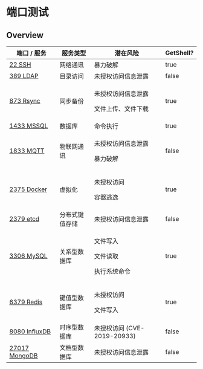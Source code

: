 # 端口测试

## Overview

<table><thead><tr><th width="168">端口 / 服务</th><th width="148">服务类型</th><th width="312">潜在风险</th><th data-type="checkbox">GetShell?</th></tr></thead><tbody><tr><td><a href="22-ssh.md">22 SSH</a></td><td>网络通讯</td><td>暴力破解</td><td>true</td></tr><tr><td><a href="389-ldap.md">389 LDAP</a></td><td>目录访问</td><td>未授权访问信息泄露</td><td>false</td></tr><tr><td><a href="873-rsync.md">873 Rsync</a></td><td>同步备份</td><td><p>未授权访问信息泄露</p><p>文件上传、文件下载</p></td><td>true</td></tr><tr><td><a href="1433-mssql.md">1433 MSSQL</a></td><td>数据库</td><td>命令执行</td><td>true</td></tr><tr><td><a href="1883-mqtt.md">1833 MQTT</a></td><td>物联网通讯</td><td><p>未授权访问信息泄露</p><p>暴力破解</p></td><td>false</td></tr><tr><td><a href="2375-docker.md">2375 Docker</a></td><td>虚拟化</td><td><p>未授权访问</p><p>容器逃逸</p></td><td>true</td></tr><tr><td><a href="2379-etcd.md">2379 etcd</a></td><td>分布式键值存储</td><td>未授权访问信息泄露</td><td>false</td></tr><tr><td><a href="3306-mysql.md">3306 MySQL</a></td><td>关系型数据库</td><td><p>文件写入</p><p>文件读取</p><p>执行系统命令</p></td><td>true</td></tr><tr><td><a href="6379-redis.md">6379 Redis</a></td><td>键值型数据库</td><td><p>未授权访问</p><p>文件写入</p></td><td>true</td></tr><tr><td><a href="8086-influxdb.md">8080 InfluxDB</a></td><td>时序型数据库</td><td>未授权访问 (CVE-2019-20933)</td><td>false</td></tr><tr><td><a href="27017-mongodb.md">27017 MongoDB</a></td><td>文档型数据库</td><td>未授权访问信息泄露</td><td>false</td></tr></tbody></table>
